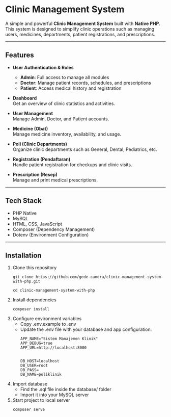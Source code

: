 # Clinic Management System

A simple and powerful **Clinic Management System** built with **Native PHP**.  
This system is designed to simplify clinic operations such as managing users, medicines, departments, patient registrations, and prescriptions.

---

## Features

- **User Authentication & Roles**
  - **Admin**: Full access to manage all modules
  - **Doctor**: Manage patient records, schedules, and prescriptions
  - **Patient**: Access medical history and registration

- **Dashboard**  
  Get an overview of clinic statistics and activities.

- **User Management**  
  Manage Admin, Doctor, and Patient accounts.

- **Medicine (Obat)**  
  Manage medicine inventory, availability, and usage.

- **Poli (Clinic Departments)**  
  Organize clinic departments such as General, Dental, Pediatrics, etc.

- **Registration (Pendaftaran)**  
  Handle patient registration for checkups and clinic visits.

- **Prescription (Resep)**  
  Manage and print medical prescriptions.

---

## Tech Stack

- PHP Native
- MySQL
- HTML, CSS, JavaScript
- Composer (Dependency Management)
- Dotenv (Environment Configuration)

---

## Installation

1. Clone this repository  
   ```
   git clone https://github.com/gede-candra/clinic-management-system-with-php.git
   ```
   ```
   cd clinic-management-system-with-php
   ```
2. Install dependencies
    ```
    composer install
    ```
3. Configure environment variables
    - Copy .env.example to .env
    - Update the .env file with your database and app configuration:
        ```
        APP_NAME="Sistem Manajemen Klinik"
        APP_DEBUG=true
        APP_URL=http://localhost:8000


        DB_HOST=localhost
        DB_USER=root
        DB_PASS=
        DB_NAME=poliklinik
        ```
4. Import database
    - Find the .sql file inside the database/ folder
    - Import it into your MySQL server
5. Start project to local server
    ```
    composer serve
    ```
